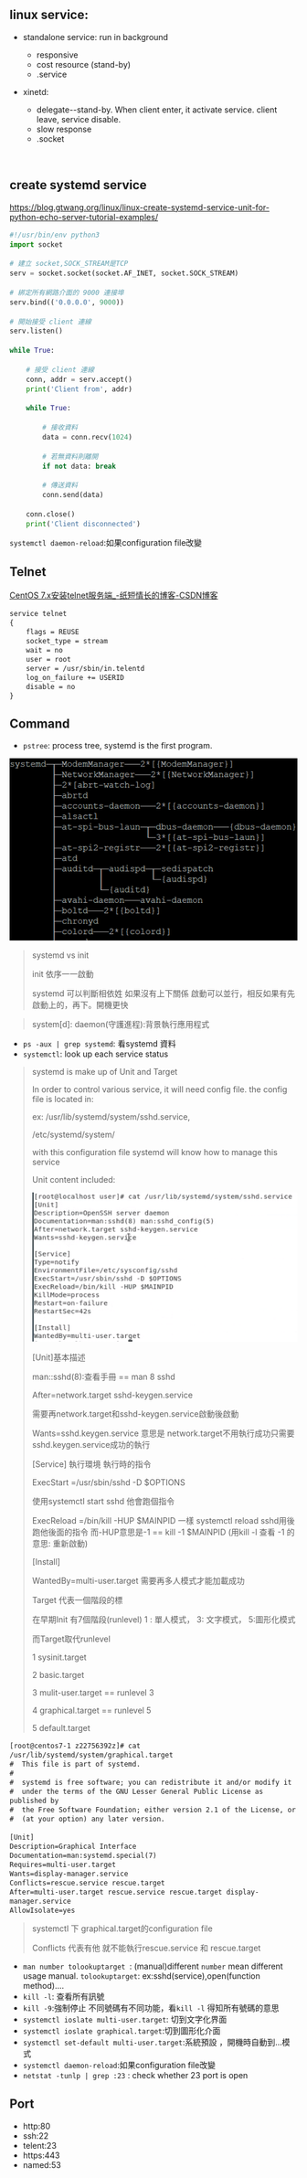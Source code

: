 ## linux service:

* standalone service: run in background
  * responsive
  * cost resource (stand-by)
  * .service

* xinetd:
  * delegate--stand-by. When client enter, it activate service.  client leave, service disable.
  * slow response
  * .socket

​	

## create systemd service

https://blog.gtwang.org/linux/linux-create-systemd-service-unit-for-python-echo-server-tutorial-examples/

```python
#!/usr/bin/env python3
import socket

# 建立 socket,SOCK_STREAM是TCP
serv = socket.socket(socket.AF_INET, socket.SOCK_STREAM)

# 綁定所有網路介面的 9000 連接埠
serv.bind(('0.0.0.0', 9000))

# 開始接受 client 連線
serv.listen()

while True:

    # 接受 client 連線
    conn, addr = serv.accept()
    print('Client from', addr)

    while True:

        # 接收資料
        data = conn.recv(1024)

        # 若無資料則離開
        if not data: break

        # 傳送資料
        conn.send(data)

    conn.close()
    print('Client disconnected')
```

`systemctl daemon-reload`:如果configuration file改變



## Telnet

[CentOS 7.x安装telnet服务端_-纸短情长的博客-CSDN博客](https://blog.csdn.net/l_liangkk/article/details/105401435)

```
service telnet
{
	flags = REUSE
	socket_type = stream
	wait = no
	user = root
	server = /usr/sbin/in.telentd
	log_on_failure += USERID
	disable = no
}
```



## Command

* `pstree`: process tree, systemd is the first program.

![image-20221121135716934](/img/image-20221121135716934.png)

> systemd vs init
>
> init 依序一一啟動
>
> systemd 可以判斷相依姓 如果沒有上下關係 啟動可以並行，相反如果有先啟動上的，再下。開機更快

> system[d]: daemon(守護進程):背景執行應用程式

* `ps -aux | grep systemd`: 看systemd 資料
* `systemctl`: look up each service status

> systemd is make up of Unit and Target
>
> In order to control various service, it will need config file. the config file is located in:
>
> ex: /usr/lib/systemd/system/sshd.service,
>
> /etc/systemd/system/
>
> with this configuration file systemd will know how to manage this service
>
> Unit content included:
>
> ![image-20221121142253068](./img/image-20221121142253068.png)
>
> [Unit]基本描述
>
> man::sshd(8):查看手冊 == man 8 sshd
>
> After=network.target sshd-keygen.service
>
> 需要再network.target和sshd-keygen.service啟動後啟動
>
> Wants=sshd.keygen.service 意思是 network.target不用執行成功只需要sshd.keygen.service成功的執行
>
> [Service] 執行環境 執行時的指令
>
> ExecStart =/usr/sbin/sshd -D $OPTIONS
>
> 使用systemctl start sshd 他會跑個指令
>
> ExecReload =/bin/kill -HUP $MAINPID 一樣 systemctl reload sshd用後 跑他後面的指令 而-HUP意思是-1 == kill -1 $MAINPID (用kill -l 查看 -1 的意思: 重新啟動)
>
> [Install] 
>
> WantedBy=multi-user.target 需要再多人模式才能加載成功
>
> Target 代表一個階段的標
>
> 在早期Init 有7個階段(runlevel) 1 : 單人模式， 3: 文字模式， 5:圖形化模式
>
> 而Target取代runlevel
>
> 1 sysinit.target 
>
> 2 basic.target
>
> 3 mulit-user.target == runlevel 3
>
> 4 graphical.target == runlevel 5
>
> 5 default.target

```
[root@centos7-1 z22756392z]# cat /usr/lib/systemd/system/graphical.target
#  This file is part of systemd.
#
#  systemd is free software; you can redistribute it and/or modify it
#  under the terms of the GNU Lesser General Public License as published by
#  the Free Software Foundation; either version 2.1 of the License, or
#  (at your option) any later version.

[Unit]
Description=Graphical Interface
Documentation=man:systemd.special(7)
Requires=multi-user.target
Wants=display-manager.service
Conflicts=rescue.service rescue.target
After=multi-user.target rescue.service rescue.target display-manager.service
AllowIsolate=yes

```

> systemctl 下 graphical.target的configuration file
>
> Conflicts 代表有他 就不能執行rescue.service 和 rescue.target

* `man number tolookuptarget `: (manual)different `number` mean different usage manual.   `tolookuptarget`: ex:sshd(service),open(function method)....
* `kill -l`: 查看所有訊號
* `kill -9`:強制停止 不同號碼有不同功能，看`kill -l` 得知所有號碼的意思
* `systemctl ioslate multi-user.target`: 切到文字化界面
* `systemctl ioslate graphical.target`:切到圖形化介面
* `systemctl set-default multi-user.target`:系統預設 ，開機時自動到...模式
* `systemctl daemon-reload`:如果configuration file改變
* `netstat -tunlp | grep :23` : check whether 23 port is open 

## Port

* http:80
* ssh:22
* telent:23
* https:443
* named:53